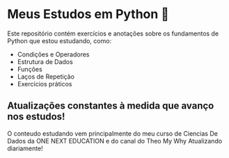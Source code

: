 # Meus Estudos em Python 🐍

Este repositório contém exercícios e anotações sobre os fundamentos de Python que estou estudando, como:

- Condições e Operadores
- Estrutura de Dados
- Funções
- Laços de Repetição
- Exercícios práticos

## Atualizações constantes à medida que avanço nos estudos!
O conteudo estudando vem principalmente do meu curso de Ciencias De Dados da ONE NEXT EDUCATION e do canal do Theo My Why
Atualizando diariamente!
